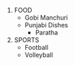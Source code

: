 1. FOOD
    - Gobi Manchuri 
    - Punjabi Dishes
       * Paratha
2. SPORTS
    * Football
    * Volleyball
